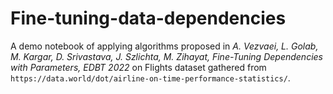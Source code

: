 # Fine-tuning-data-dependencies

A demo notebook of applying algorithms proposed in *A. Vezvaei, L. Golab, M. Kargar, D. Srivastava, J. Szlichta, M. Zihayat, Fine-Tuning Dependencies with Parameters, EDBT 2022* on Flights dataset gathered from `https://data.world/dot/airline-on-time-performance-statistics/`.
